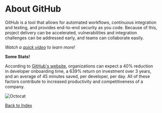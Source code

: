 # About GitHub

GitHub is a tool that allows for automated workflows, continuous integration and testing, and provides end-to-end security as you code.  Because of this, project delivery can be accelerated, vulnerabilities and integration challenges can be addressed early, and teams can collaborate easily.  

*Watch a [quick video](https://www.youtube.com/watch?v=T6o3Ci8Ieag) to learn more!*

**Some Stats!**

According to [GitHub's website](https://github.com/enterprise), organizations can expect a 40% reduction in developer onboarding time, a 639% return on investment over 3 years, and an average of 45 minutes saved, per developer, per day.  All of these factors contribute to increased productivity and competitiveness of a company.

![Octocat](https://github.githubassets.com/images/modules/logos_page/Octocat.png)

[Back to Index](README.md)

